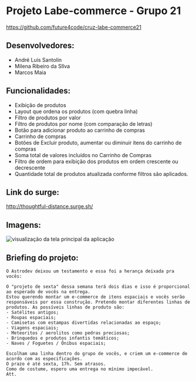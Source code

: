 # Projeto Labe-commerce - Grupo 21

https://github.com/future4code/cruz-labe-commerce21

## Desenvolvedores:

- André Luis Santolin  
- Milena Ribeiro da SIlva  
- Marcos Maia  

## Funcionalidades: 
- Exibição de produtos 
- Layout que ordena os produtos (com quebra linha)
- Filtro de produtos por valor 
- Filtro de produtos por nome (com comparação de letras)
- Botão para adicionar produto ao carrinho de compras 
- Carrinho de compras
- Botões de Excluir produto, aumentar ou diminuir itens do carrinho de compras
- Soma total de valores incluídos no Carrinho de Compras
- Filtro de ordem para exibição dos produtos em ordem crescente ou decrescente
- Quantidade total de produtos atualizada conforme filtros são aplicados.


## Link do surge:
http://thoughtful-distance.surge.sh/

## Imagens: 
![visualização da tela principal da aplicação](build/static/media/app-visualizacao.PNG)

## Briefing do projeto:  

```
O Astrodev deixou um testamento e essa foi a herança deixada pra vocês:

O "projeto de sexta" dessa semana terá dois dias e isso é proporcional ao esperado de vocês na entrega. 
Estou querendo montar um e-commerce de itens espaciais e vocês serão responsáveis por essa construção. Pretendo montar diferentes linhas de produtos. As possíveis linhas de produto são:
- Satélites antigos;
- Roupas espaciais;
- Camisetas com estampas divertidas relacionadas ao espaço;
- Viagens espaciais;
- Meteoritos / aerolitos como pedras preciosas;
- Brinquedos e produtos infantis temáticos;
- Naves / Foguetes / Ônibus espaciais;

Escolham uma linha dentro do grupo de vocês, e criem um e-commerce de acordo com as especificações.
O prazo é até sexta, 17h. Sem atrasos.
Como de costume, espero uma entrega no mínimo impecável.
Att.
````


